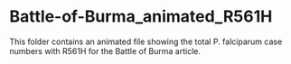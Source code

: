# Battle-of-Burma_animated_R561H

This folder contains an animated file showing the total P. falciparum case numbers with R561H for the Battle of Burma article.
